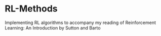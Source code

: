 # RL-Methods
Implementing RL algorithms to accompany my reading of Reinforcement Learning: An Introduction by Sutton and Barto

